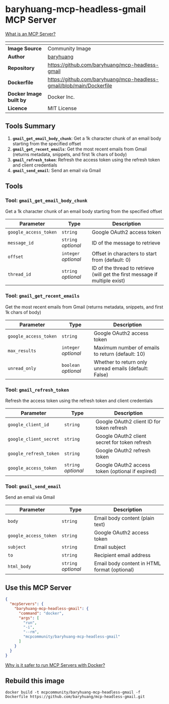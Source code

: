# baryhuang-mcp-headless-gmail MCP Server



[What is an MCP Server?](https://www.anthropic.com/news/model-context-protocol)

| <!-- --> | <!-- --> |
|-----------|---------|
| **Image Source** | Community Image |
| **Author** | [baryhuang](https://github.com/baryhuang) |
| **Repository** | https://github.com/baryhuang/mcp-headless-gmail |
| **Dockerfile** | https://github.com/baryhuang/mcp-headless-gmail/blob/main/Dockerfile |
| **Docker Image built by** | Docker Inc. |
| **Licence** | MIT License |

## Tools Summary

 1. **`gmail_get_email_body_chunk`**: Get a 1k character chunk of an email body starting from the specified offset
 1. **`gmail_get_recent_emails`**: Get the most recent emails from Gmail (returns metadata, snippets, and first 1k chars of body)
 1. **`gmail_refresh_token`**: Refresh the access token using the refresh token and client credentials
 1. **`gmail_send_email`**: Send an email via Gmail

## Tools

### Tool: **`gmail_get_email_body_chunk`**

Get a 1k character chunk of an email body starting from the specified offset

| Parameter | Type | Description |
| - | - | - |
| `google_access_token` | `string` | Google OAuth2 access token |
| `message_id` | `string` *optional* | ID of the message to retrieve |
| `offset` | `integer` *optional* | Offset in characters to start from (default: 0) |
| `thread_id` | `string` *optional* | ID of the thread to retrieve (will get the first message if multiple exist) |

### Tool: **`gmail_get_recent_emails`**

Get the most recent emails from Gmail (returns metadata, snippets, and first 1k chars of body)

| Parameter | Type | Description |
| - | - | - |
| `google_access_token` | `string` | Google OAuth2 access token |
| `max_results` | `integer` *optional* | Maximum number of emails to return (default: 10) |
| `unread_only` | `boolean` *optional* | Whether to return only unread emails (default: False) |

### Tool: **`gmail_refresh_token`**

Refresh the access token using the refresh token and client credentials

| Parameter | Type | Description |
| - | - | - |
| `google_client_id` | `string` | Google OAuth2 client ID for token refresh |
| `google_client_secret` | `string` | Google OAuth2 client secret for token refresh |
| `google_refresh_token` | `string` | Google OAuth2 refresh token |
| `google_access_token` | `string` *optional* | Google OAuth2 access token (optional if expired) |

### Tool: **`gmail_send_email`**

Send an email via Gmail

| Parameter | Type | Description |
| - | - | - |
| `body` | `string` | Email body content (plain text) |
| `google_access_token` | `string` | Google OAuth2 access token |
| `subject` | `string` | Email subject |
| `to` | `string` | Recipient email address |
| `html_body` | `string` *optional* | Email body content in HTML format (optional) |

## Use this MCP Server

```json
{
  "mcpServers": {
    "baryhuang-mcp-headless-gmail": {
      "command": "docker",
      "args": [
        "run",
        "-i",
        "--rm",
        "mcpcommunity/baryhuang-mcp-headless-gmail"
      ]
    }
  }
}
```

[Why is it safer to run MCP Servers with Docker?](https://www.docker.com/blog/the-model-context-protocol-simplifying-building-ai-apps-with-anthropic-claude-desktop-and-docker/)

## Rebuild this image

```console
docker build -t mcpcommunity/baryhuang-mcp-headless-gmail -f Dockerfile https://github.com/baryhuang/mcp-headless-gmail.git
```


